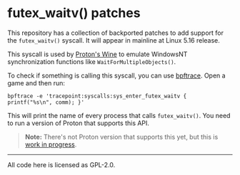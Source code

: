# futex_waitv() patches

This repository has a collection of backported patches to add support for the
`futex_waitv()` syscall. It will appear in mainline at Linux 5.16 release.

This syscall is used by [Proton's Wine](https://github.com/ValveSoftware/wine)
to emulate WindowsNT synchronization functions like `WaitForMultipleObjects()`.

To check if something is calling this syscall, you can use
[bpftrace](https://github.com/iovisor/bpftrace). Open a game and then run:

```
bpftrace -e 'tracepoint:syscalls:sys_enter_futex_waitv { printf("%s\n", comm); }'
```

This will print the name of every process that calls `futex_waitv()`.
You need to run a version of Proton that supports this API.

> **Note:** There's not Proton version that supports this yet, but this is
> [work in progress](https://github.com/ValveSoftware/wine/pull/128).

---

All code here is licensed as GPL-2.0.
